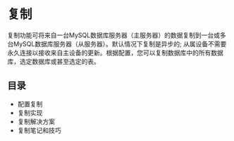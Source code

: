 #   复制

复制功能可将来自一台MySQL数据库服务器（主服务器）的数据复制到一台或多台MySQL数据库服务器（从服务器）。默认情况下复制是异步的; 从属设备不需要永久连接以接收来自主设备的更新。根据配置，您可以复制数据库中的所有数据库，选定数据库或甚至选定的表。

##  目录
-   配置复制
-   复制实现
-   复制解决方案
-   复制笔记和技巧


